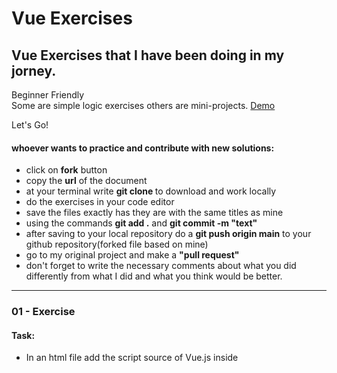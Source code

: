 # Vue Exercises
## Vue Exercises that I have been doing in my jorney. 


Beginner Friendly  
Some are simple logic exercises others are mini-projects.
[Demo](https://rs-coding.github.io/VueExercises/)

Let's Go!

#### whoever wants to practice and contribute with new solutions:
- click on **fork** button
- copy the **url** of the document
- at your terminal write **git clone <url>** to download and work locally
- do the exercises in your code editor 
- save the files exactly has they are with the same titles as mine
- using the commands **git add .**  and **git commit -m "text"**
- after saving to your local repository do a **git push origin main** to your github repository(forked file based on mine)
- go to my original project and make a **"pull request"**
- don't forget to write the necessary comments about what you did differently from what I did and what you think would be better.


---

### 01 - Exercise

#### **Task:**

- In an html file add the script source of Vue.js inside <script src=""> tag
- Inside Body tag you will create your first app by adding a div with id called app
- Inside the div tag create a paragraph that will be interpolated by Vue.js
- Create your first Vue new instance inside the <script> tags before </body>.
- Inside the  new Vue Instance ,has you may know, you have to add the el and data properties.
- Inside data, create a property called title with the value ' Using Vue JS'
- now you have to interpolate by adding that title inside the paragraph <p>


#### _Subjects Tips:_

_Add script src vue [link](https://vuejs.org/v2/guide/index.html#Getting-Started)_, _Declare and rending [link](https://vuejs.org/v2/guide/index.html#Declarative-Rendering)_,

**Resolution:** [Code](https://github.com/RS-coding/VueExercises/blob/main/solutions_exercises/01exercise.html)

---

### 02 - Exercise

#### **Task:**

- Doing the same thing as exercise number 1
- add a method changeMessage() in vue instance , get the title propriety and change to 'Vue.JS it is really cool'
- interpolate by using the name of the method in the paragraph

#### _Subjects Tips:_

_Data and Methods[link](https://vuejs.org/v2/guide/instance.html#Data-and-Methods)_

**Resolution:** [Code](https://github.com/RS-coding/VueExercises/blob/main/solutions_exercises/02exercise.html)


